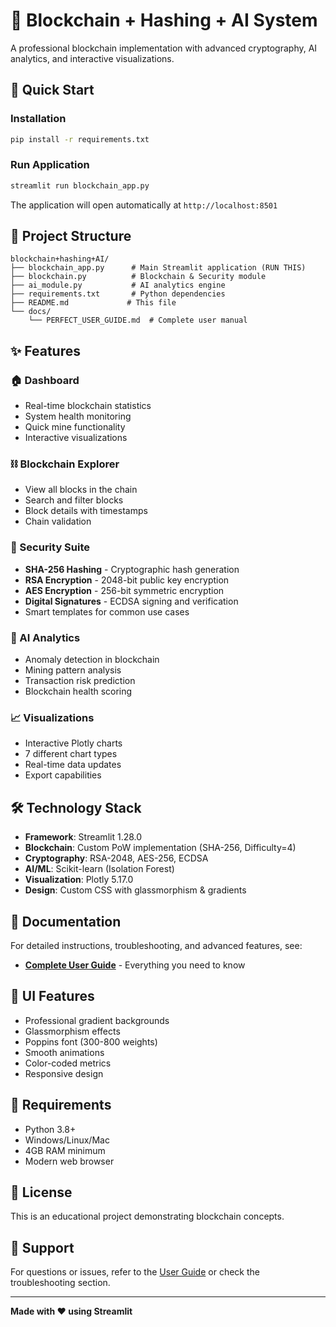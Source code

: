 # 🔗 Blockchain + Hashing + AI System

A professional blockchain implementation with advanced cryptography, AI analytics, and interactive visualizations.

## 🚀 Quick Start

### Installation
```bash
pip install -r requirements.txt
```

### Run Application
```bash
streamlit run blockchain_app.py
```

The application will open automatically at `http://localhost:8501`

## 📁 Project Structure

```
blockchain+hashing+AI/
├── blockchain_app.py      # Main Streamlit application (RUN THIS)
├── blockchain.py          # Blockchain & Security module
├── ai_module.py           # AI analytics engine
├── requirements.txt       # Python dependencies
├── README.md             # This file
└── docs/
    └── PERFECT_USER_GUIDE.md  # Complete user manual
```

## ✨ Features

### 🏠 Dashboard
- Real-time blockchain statistics
- System health monitoring
- Quick mine functionality
- Interactive visualizations

### ⛓️ Blockchain Explorer
- View all blocks in the chain
- Search and filter blocks
- Block details with timestamps
- Chain validation

### 🔐 Security Suite
- **SHA-256 Hashing** - Cryptographic hash generation
- **RSA Encryption** - 2048-bit public key encryption
- **AES Encryption** - 256-bit symmetric encryption
- **Digital Signatures** - ECDSA signing and verification
- Smart templates for common use cases

### 🤖 AI Analytics
- Anomaly detection in blockchain
- Mining pattern analysis
- Transaction risk prediction
- Blockchain health scoring

### 📈 Visualizations
- Interactive Plotly charts
- 7 different chart types
- Real-time data updates
- Export capabilities

## 🛠️ Technology Stack

- **Framework**: Streamlit 1.28.0
- **Blockchain**: Custom PoW implementation (SHA-256, Difficulty=4)
- **Cryptography**: RSA-2048, AES-256, ECDSA
- **AI/ML**: Scikit-learn (Isolation Forest)
- **Visualization**: Plotly 5.17.0
- **Design**: Custom CSS with glassmorphism & gradients

## 📖 Documentation

For detailed instructions, troubleshooting, and advanced features, see:
- **[Complete User Guide](docs/PERFECT_USER_GUIDE.md)** - Everything you need to know

## 🎨 UI Features

- Professional gradient backgrounds
- Glassmorphism effects
- Poppins font (300-800 weights)
- Smooth animations
- Color-coded metrics
- Responsive design

## 🔧 Requirements

- Python 3.8+
- Windows/Linux/Mac
- 4GB RAM minimum
- Modern web browser

## 📝 License

This is an educational project demonstrating blockchain concepts.

## 🤝 Support

For questions or issues, refer to the [User Guide](docs/PERFECT_USER_GUIDE.md) or check the troubleshooting section.

---

**Made with ❤️ using Streamlit**
